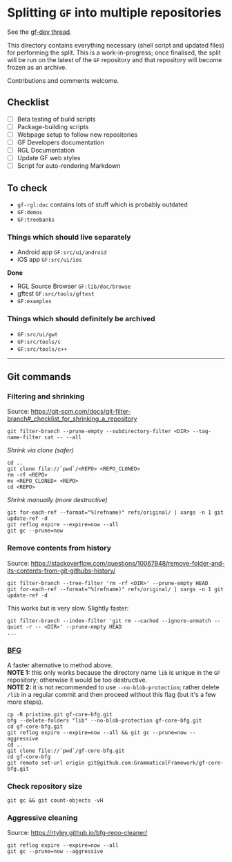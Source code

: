 # Splitting `GF` into multiple repositories

See the [gf-dev thread](https://groups.google.com/d/topic/gf-dev/fedRMIi44pE/discussion).

This directory contains everything necessary (shell script and updated files) for performing the split.
This is a work-in-progress; once finalised, the split will be run on the latest of the `GF` repository and that repository will become frozen as an archive.

Contributions and comments welcome.

## Checklist

- [ ] Beta testing of build scripts
- [ ] Package-building scripts
- [ ] Webpage setup to follow new repositories
- [ ] GF Developers documentation
- [ ] RGL Documentation
- [ ] Update GF web styles
- [ ] Script for auto-rendering Markdown

## To check

- `gf-rgl:doc` contains lots of stuff which is probably outdated
- `GF:demos`
- `GF:treebanks`

### Things which should live separately

- Android app `GF:src/ui/android`
- iOS app `GF:src/ui/ios`

**Done**
- RGL Source Browser `GF:lib/doc/browse`
- gftest `GF:src/tools/gftest`
- `GF:examples`

### Things which should definitely be archived

- `GF:src/ui/gwt`
- `GF:src/tools/c`
- `GF:src/tools/c++`

---

## Git commands

### Filtering and shrinking
Source: https://git-scm.com/docs/git-filter-branch#_checklist_for_shrinking_a_repository
```
git filter-branch --prune-empty --subdirectory-filter <DIR> --tag-name-filter cat -- --all
```

*Shrink via clone (safer)*
```
cd ..
git clone file://`pwd`/<REPO> <REPO_CLONED>
rm -rf <REPO>
mv <REPO_CLONED> <REPO>
cd <REPO>
```

*Shrink manually (more destructive)*
```
git for-each-ref --format="%(refname)" refs/original/ | xargs -n 1 git update-ref -d
git reflog expire --expire=now --all
git gc --prune=now
```

### Remove contents from history
Source: https://stackoverflow.com/questions/10067848/remove-folder-and-its-contents-from-git-githubs-history/
```
git filter-branch --tree-filter 'rm -rf <DIR>' --prune-empty HEAD
git for-each-ref --format="%(refname)" refs/original/ | xargs -n 1 git update-ref -d
```
This works but is very slow.
Slightly faster:

```
git filter-branch --index-filter 'git rm --cached --ignore-unmatch --quiet -r -- <DIR>' --prune-empty HEAD
...
```

### [BFG](https://rtyley.github.io/bfg-repo-cleaner/)
A faster alternative to method above.  
**NOTE 1:** this only works because the directory name `lib` is unique in the `GF` repository; otherwise it would be too destructive.  
**NOTE 2:** it is not recommended to use `--no-blob-protection`; rather delete `/lib` in a regular commit and then proceed without this flag (but it's a few more steps).

```
cp -R pristine.git gf-core-bfg.git
bfg --delete-folders "lib" --no-blob-protection gf-core-bfg.git
cd gf-core-bfg.git
git reflog expire --expire=now --all && git gc --prune=now --aggressive
cd ..
git clone file://`pwd`/gf-core-bfg.git
cd gf-core-bfg
git remote set-url origin git@github.com:GrammaticalFramework/gf-core-bfg.git
```

### Check repository size
```
git gc && git count-objects -vH
```

### Aggressive cleaning
Source: https://rtyley.github.io/bfg-repo-cleaner/
```
git reflog expire --expire=now --all
git gc --prune=now --aggressive
```
